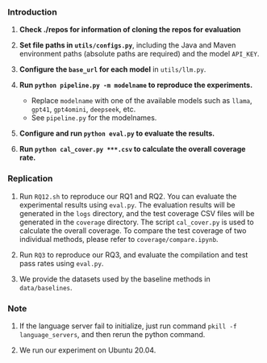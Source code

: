 ### Introduction

1. **Check ./repos for information of cloning the repos for evaluation**
2. **Set file paths in `utils/configs.py`**, including the Java and Maven environment paths (absolute paths are required) and the model `API_KEY`.
3. **Configure the `base_url` for each model** in `utils/llm.py`.
4. **Run `python pipeline.py -m modelname` to reproduce the experiments.**

   * Replace `modelname` with one of the available models such as `llama`, `gpt41`, `gpt4omini`, `deepseek`, etc.
   * See `pipeline.py` for the modelnames.
5. **Configure and run `python eval.py` to evaluate the results.**
6. **Run `python cal_cover.py ***.csv` to calculate the overall coverage rate.**

### Replication
1. Run `RQ12.sh` to reproduce our RQ1 and RQ2. You can evaluate the experimental results using `eval.py`. The evaluation results will be generated in the `logs` directory, and the test coverage CSV files will be generated in the `coverage` directory. The script `cal_cover.py` is used to calculate the overall coverage. To compare the test coverage of two individual methods, please refer to `coverage/compare.ipynb`.

2. Run `RQ3` to reproduce our RQ3, and evaluate the compilation and test pass rates using `eval.py`.

3. We provide the datasets used by the baseline methods in `data/baselines`.

### Note
1. If the language server fail to initialize, just run command `pkill -f language_servers`, and then rerun the python command.

2. We run our experiment on Ubuntu 20.04.
